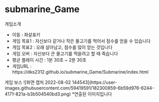 # submarine_Game


게임소개
<ul>
<li>이동 : 화살표키</li>
<li>게임 목표1 : 자신보다 같거나 작은 물고기를 먹어서 점수를 얻을 수 있습니다</li>
<li>게임 목표2 : 오래 살아남고, 점수를 많이 얻는 것입니다</li>
<li>게임 오버 : 자신보다 큰 물고기를 먹을려고 할 때 죽습니다</li>
<li>평균 플레이 시간 : 1분 30초 ~ 2분 30초</li>
<li>게임URL : https://dks2312.github.io/submarine_Game/Submarine/index.html</li>
</ul>
게임 보스
![화면 캡처 2022-08-02 144543](https://user-images.githubusercontent.com/59419591/182300859-6b59d976-6244-4171-821a-b3b504540bd3.png)
*연출된 이미지입니다
